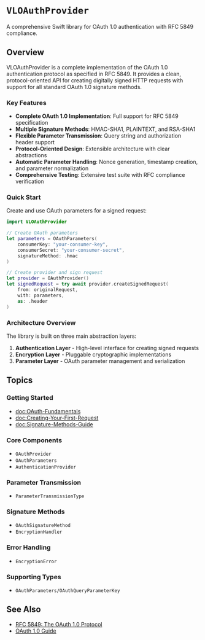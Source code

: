 # ``VLOAuthProvider``

A comprehensive Swift library for OAuth 1.0 authentication with RFC 5849 compliance.

## Overview

VLOAuthProvider is a complete implementation of the OAuth 1.0 authentication protocol as specified in RFC 5849. It provides a clean, protocol-oriented API for creating digitally signed HTTP requests with support for all standard OAuth 1.0 signature methods.

### Key Features

- **Complete OAuth 1.0 Implementation**: Full support for RFC 5849 specification
- **Multiple Signature Methods**: HMAC-SHA1, PLAINTEXT, and RSA-SHA1  
- **Flexible Parameter Transmission**: Query string and authorization header support
- **Protocol-Oriented Design**: Extensible architecture with clear abstractions
- **Automatic Parameter Handling**: Nonce generation, timestamp creation, and parameter normalization
- **Comprehensive Testing**: Extensive test suite with RFC compliance verification

### Quick Start

Create and use OAuth parameters for a signed request:

```swift
import VLOAuthProvider

// Create OAuth parameters
let parameters = OAuthParameters(
    consumerKey: "your-consumer-key",
    consumerSecret: "your-consumer-secret", 
    signatureMethod: .hmac
)

// Create provider and sign request
let provider = OAuthProvider()
let signedRequest = try await provider.createSignedRequest(
    from: originalRequest,
    with: parameters,
    as: .header
)
```

### Architecture Overview

The library is built on three main abstraction layers:

1. **Authentication Layer** - High-level interface for creating signed requests
2. **Encryption Layer** - Pluggable cryptographic implementations
3. **Parameter Layer** - OAuth parameter management and serialization

## Topics

### Getting Started

- <doc:OAuth-Fundamentals>
- <doc:Creating-Your-First-Request>
- <doc:Signature-Methods-Guide>

### Core Components

- ``OAuthProvider``
- ``OAuthParameters``
- ``AuthenticationProvider``

### Parameter Transmission

- ``ParameterTransmissionType``

### Signature Methods

- ``OAuthSignatureMethod``
- ``EncryptionHandler``

### Error Handling

- ``EncryptionError``

### Supporting Types

- ``OAuthParameters/OAuthQueryParameterKey``

## See Also

- [RFC 5849: The OAuth 1.0 Protocol](https://tools.ietf.org/html/rfc5849)
- [OAuth 1.0 Guide](https://oauth.net/1/)